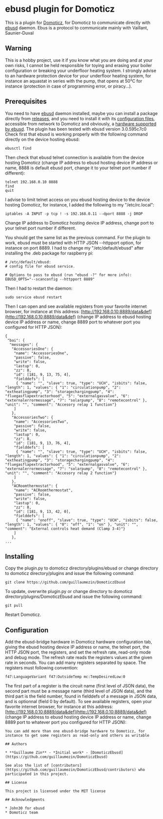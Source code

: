 # ebusd plugin for Domoticz

This is a plugin for [Domoticz](https://domoticz.com), for Domoticz to communicate directly with [ebusd](https://github.com/john30/ebusd) daemon. Ebus is a protocol to communicate mainly with Vaillant, Saunier-Duval

## Warning

This is a hobby project, use it if you know what you are doing and at your own risks, I cannot be held responsible for toying and erasing your boiler configuration or breaking your underfloor heating system. I strongly advise to an hardware protection device for your underfloor heating system, for instance an aquastat in series with the pump, that opens at 50°C for instance (protection in case of programming error, or piracy...).

## Prerequisites

You need to have [ebusd](https://github.com/john30/ebusd) daemon installed, maybe you can install a package directly from [releases](https://github.com/john30/ebusd/releases), and you need to install it with its [configuration files](https://github.com/john30/ebusd-configuration), accessible from network to Domoticz and obviously, a [hardware supported by ebusd](https://github.com/john30/ebusd/wiki/6.-Hardware).
The plugin has been tested with ebusd version 3.0.595c7c0
Check first that ebusd is working properly with the following command directly on the device hosting ebusd:
```
ebusctl find
```

Then check that ebusd telnet connection is available from the device hosting Domoticz (change IP address to ebusd hosting device IP address or name, 8888 is default ebusd port, change it to your telnet port number if different):
```
telnet 192.168.0.10 8888
find
quit
```

I advise to limit telnet access on you ebusd hosting device to the device hosting Domoticz, for instance, I added the following to my "/etc/rc.local":
```
iptables -A INPUT -p tcp ! -s 192.168.0.11 --dport 8888 -j DROP

```
Change IP address to Domoticz hosting device IP address, change port to your telnet port number if different. 

You should get the same list as the previous command.
For the plugin to work, ebusd must be started with HTTP JSON --httpport option, for instance on port 8889. I had to change my "/etc/default/ebusd" after installing the .deb package for raspberry pi:

```
# /etc/default/ebusd:
# config file for ebusd service.

# Options to pass to ebusd (run "ebusd -?" for more info):
EBUSD_OPTS="--scanconfig --httpport 8889"
```

Then I had to restart the daemon:
```
sudo service ebusd restart
```

Then I can open and see available registers from your favorite internet browser, for instance at this address: [http://192.168.0.10:8889/data&def](http://192.168.0.10:8889/data&def) (change IP address to ebusd hosting device IP address or name, change 8889 port to whatever port you configured for HTTP JSON):
```
{
 "bai": {
  "messages": {
   "AccessoriesOne": {
    "name": "AccessoriesOne",
    "passive": false,
    "write": false,
    "lastup": 0,
    "zz": 8,
    "id": [181, 9, 13, 75, 4],
    "fielddefs": [
     { "name": "", "slave": true, "type": "UCH", "isbits": false, "length": 1, "values": { "1": "circulationpump", "2": "extheatingpump", "3": "storagechargingpump", "4": "fluegasflapextractorhood", "5": "externalgasvalve", "6": "externalerrormessage", "7": "solarpump", "8": "remotecontrol" }, "unit": "", "comment": "Accesory relay 1 function"}
    ]
   },
   "AccessoriesTwo": {
    "name": "AccessoriesTwo",
    "passive": false,
    "write": false,
    "lastup": 0,
    "zz": 8,
    "id": [181, 9, 13, 76, 4],
    "fielddefs": [
     { "name": "", "slave": true, "type": "UCH", "isbits": false, "length": 1, "values": { "1": "circulationpump", "2": "extheatingpump", "3": "storagechargingpump", "4": "fluegasflapextractorhood", "5": "externalgasvalve", "6": "externalerrormessage", "7": "solarpump", "8": "remotecontrol" }, "unit": "", "comment": "Accesory relay 2 function"}
    ]
   },
   "ACRoomthermostat": {
    "name": "ACRoomthermostat",
    "passive": false,
    "write": false,
    "lastup": 0,
    "zz": 8,
    "id": [181, 9, 13, 42, 0],
    "fielddefs": [
     { "name": "onoff", "slave": true, "type": "UCH", "isbits": false, "length": 1, "values": { "0": "off", "1": "on" }, "unit": "", "comment": "External controls heat demand (Clamp 3-4)"}
    ]
   },
...
```

## Installing

Copy the plugin.py to domoticz directory/plugins/ebusd or change directory to domoticz directory/plugins and issue the following command:

```
git clone https://github.com/guillaumezin/DomoticzEbusd
```

To update, overwrite plugin.py or change directory to domoticz directory/plugins/DomoticzEbusd and issue the following command:
```
git pull
```

Restart Domoticz.

## Configuration
Add the ebusd-bridge hardware in Domoticz hardware configuration tab, giving the ebusd hosting device IP address or name, the telnet port, the HTTP JSON port, the registers, and set the refresh rate, read-only mode and debug mode. The refresh rate reads the registers values at the given rate in seconds. You can add many registers separated by space. The registers must following convention:
```
f47:LanguageVariant f47:OutsideTemp mc:TempDesiredLow:0
```
The first part of a register is the circuit name (first level of JSON data), the second part must be a message name (third level of JSON data), and the third part is the field number, found in fielddefs of a message in JSON data, and is optionnal (field 0 by default). To see available registers, open your favorite internet browser, for instance at this address: [http://192.168.0.10:8889/data&def](http://192.168.0.10:8889/data&def) (change IP address to ebusd hosting device IP address or name, change 8889 port to whatever port you configured for HTTP JSON):
```
You can add more than one ebusd-bridge hardware to Domoticz, for instance to get some registers as read-only and others as writable

## Authors

* **Guillaume Zin** - *Initial work* - [DomoticzEbusd](https://github.com/guillaumezin/DomoticzEbusd)

See also the list of [contributors](https://github.com/guillaumezin/DomoticzEbusd/contributors) who participated in this project.

## License

This project is licensed under the MIT license

## Acknowledgments

* John30 for ebusd
* Domoticz team
